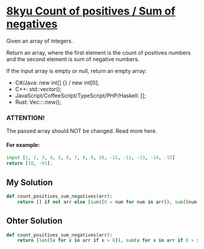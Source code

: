 # [8kyu Count of positives / Sum of negatives](https://www.codewars.com/kata/count-of-positives-slash-sum-of-negatives)

Given an array of integers.

Return an array, where the first element is the count of positives numbers and the second element is sum of negative numbers.

If the input array is empty or null, return an empty array:

* C#/Java: new int[] {} / new int[0];
* C++: std::vector<int>();
* JavaScript/CoffeeScript/TypeScript/PHP/Haskell: [];
* Rust: Vec::<i32>::new();

### ATTENTION!

The passed array should NOT be changed. Read more here.

#### For example:

```python
input [1, 2, 3, 4, 5, 6, 7, 8, 9, 10, -11, -12, -13, -14, -15]
return [10, -65].
```

## My Solution

```python
def count_positives_sum_negatives(arr):
    return [] if not arr else [sum([0 < num for num in arr]), sum([num for num in arr if 0 > num])]
```

## Ohter Solution

```python
def count_positives_sum_negatives(arr):
    return [len([x for x in arr if x > 0]), sum(x for x in arr if 0 > x)] if arr else []
```